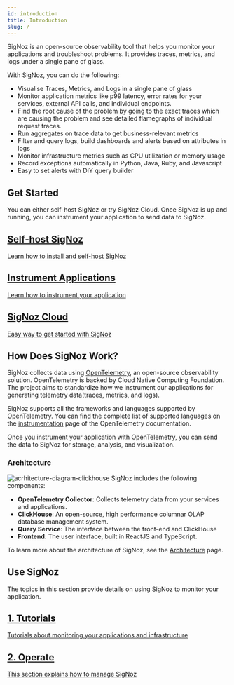 ```yaml
---
id: introduction
title: Introduction
slug: /
---
```


SigNoz is an open-source observability tool that helps you monitor your applications and troubleshoot problems. It provides traces, metrics, and logs under a single pane of glass.

With SigNoz, you can do the following:

- Visualise Traces, Metrics, and Logs in a single pane of glass
- Monitor application metrics like p99 latency, error rates for your services, external API calls, and individual endpoints.
- Find the root cause of the problem by going to the exact traces which are causing the problem and see detailed flamegraphs of individual request traces.
- Run aggregates on trace data to get business-relevant metrics
- Filter and query logs, build dashboards and alerts based on attributes in logs
- Monitor infrastructure metrics such as CPU utilization or memory usage
- Record exceptions automatically in Python, Java, Ruby, and Javascript
- Easy to set alerts with DIY query builder


## Get Started

You can either self-host SigNoz or try SigNoz Cloud. Once SigNoz is up and running, you can instrument your application to send data to SigNoz.

<div class="row">
  <article class="col col--6">
    <a class="card margin-bottom--lg padding--lg cardContainer_node_modules-@docusaurus-theme-classic-lib-next-theme-DocCard-styles-module cardContainerLink_node_modules-@docusaurus-theme-classic-lib-next-theme-DocCard-styles-module" href="/docs/install/">
      <h2 class="text--truncate cardTitle_node_modules-@docusaurus-theme-classic-lib-next-theme-DocCard-styles-module" title="Self-host SigNoz">Self-host SigNoz</h2>
      <div class="text--truncate cardDescription_node_modules-@docusaurus-theme-classic-lib-next-theme-DocCard-styles-module" title="Learn how to install SigNoz ">Learn how to install and self-host SigNoz</div>
    </a>
  </article>
  <article class="col col--6">
    <a class="card margin-bottom--lg padding--lg cardContainer_node_modules-@docusaurus-theme-classic-lib-next-theme-DocCard-styles-module cardContainerLink_node_modules-@docusaurus-theme-classic-lib-next-theme-DocCard-styles-module" href="/docs/instrumentation/overview/">
      <h2 class="text--truncate cardTitle_node_modules-@docusaurus-theme-classic-lib-next-theme-DocCard-styles-module" title="Instrument Applications">Instrument Applications</h2>
      <div class="text--truncate cardDescription_node_modules-@docusaurus-theme-classic-lib-next-theme-DocCard-styles-module" title="Learn how to instrument your application">Learn how to instrument your application</div>
    </a>
  </article>
  <article class="col col--6">
    <a class="card margin-bottom--lg padding--lg cardContainer_node_modules-@docusaurus-theme-classic-lib-next-theme-DocCard-styles-module cardContainerLink_node_modules-@docusaurus-theme-classic-lib-next-theme-DocCard-styles-module" href="/teams/">
      <h2 class="text--truncate cardTitle_node_modules-@docusaurus-theme-classic-lib-next-theme-DocCard-styles-module" title="SigNoz Cloud">SigNoz Cloud</h2>
      <div class="text--truncate cardDescription_node_modules-@docusaurus-theme-classic-lib-next-theme-DocCard-styles-module" title="Learn how to instrument your application">Easy way to get started with SigNoz</div>
    </a>
  </article>
</div>


## How Does SigNoz Work?

SigNoz collects data using <a href = "https://opentelemetry.io/" rel="noopener noreferrer nofollow" target="_blank" >OpenTelemetry</a>, an open-source observability solution. OpenTelemetry is backed by Cloud Native Computing Foundation. The project aims to standardize how we instrument our applications for generating telemetry data(traces, metrics, and logs).

 SigNoz supports all the frameworks and languages supported by OpenTelemetry.  You can find the complete list of supported languages on the <a href = "https://opentelemetry.io/docs/instrumentation/" rel="noopener noreferrer nofollow" target="_blank" >instrumentation</a> page of the OpenTelemetry documentation.

Once you instrument your application with OpenTelemetry, you can send the data to SigNoz for storage, analysis, and visualization.

### Architecture

![acrhitecture-diagram-clickhouse](../static/img/architecture-signoz-clickhouse.svg)
SigNoz includes the following components:
- **OpenTelemetry Collector**: Collects telemetry data from your services and applications.
- **ClickHouse**: An open-source, high performance columnar OLAP database management system. 
- **Query Service**: The interface between the front-end and ClickHouse
- **Frontend**: The user interface, built in ReactJS and TypeScript.

To learn more about the architecture of SigNoz, see the [Architecture](/docs/architecture) page.

## Use SigNoz

The topics in this section provide details on using SigNoz to monitor your application.

<div class="row">
 
  <article class="col col--6">
    <a class="card margin-bottom--lg padding--lg cardContainer_node_modules-@docusaurus-theme-classic-lib-next-theme-DocCard-styles-module cardContainerLink_node_modules-@docusaurus-theme-classic-lib-next-theme-DocCard-styles-module" href="/docs/tutorials">
      <h2 class="text--truncate cardTitle_node_modules-@docusaurus-theme-classic-lib-next-theme-DocCard-styles-module" title="1. Tutorials">1. Tutorials</h2>
      <div class="text--truncate cardDescription_node_modules-@docusaurus-theme-classic-lib-next-theme-DocCard-styles-module" title="Tutorials about monitoring your applications and infrastructure<">Tutorials about monitoring your applications and infrastructure</div>
    </a>
  </article>
  <article class="col col--6">
    <a class="card margin-bottom--lg padding--lg cardContainer_node_modules-@docusaurus-theme-classic-lib-next-theme-DocCard-styles-module cardContainerLink_node_modules-@docusaurus-theme-classic-lib-next-theme-DocCard-styles-module" href="/docs/operate">
      <h2 class="text--truncate cardTitle_node_modules-@docusaurus-theme-classic-lib-next-theme-DocCard-styles-module" title="2. Operate">2. Operate</h2>
      <div class="text--truncate cardDescription_node_modules-@docusaurus-theme-classic-lib-next-theme-DocCard-styles-module" title="This section explains how to manage SigNoz">This section explains how to manage SigNoz</div>
    </a>
  </article>

</div>

